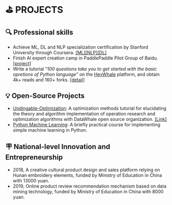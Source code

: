 # ⛳ PROJECTS
## 🔍 Professional skills

- Achieve ML, DL and NLP specialization certification by Stanford University through Coursera. [\[ML\]](https://drive.google.com/file/d/11amJQ3JZwOfhYDBt8SSSfCrf1m-3K62v/view?usp=sharing)[\[NLP\]](https://drive.google.com/file/d/1d_ZpemgDMzlwMPcmGmWNleaXxQERYbgH/view?usp=sharing)[\[DL\]](https://drive.google.com/file/d/1-U1mLgVB6vnZH_RHPZ6P6mq4R7hgNFrL/view?usp=sharing)
- Finish AI expert creation camp in PaddlePaddle Pilot Group of Baidu. [\[project\]](https://aistudio.baidu.com/aistudio/projectdetail/3488745)
- Write a tutorial “*100 questions take you to get started with the basic* *opretions* *of Python language”* on the [HeyWhale](https://www.heywhale.com/home) platform, and obtain 4k+ reads and 160+ forks. [[detail]](https://www.heywhale.com/mw/project/621c9e28e3d3a00017a4cc5a)

## 💡 Open-Source Projects
- [Undingable-Optimization](https://github.com/datawhalechina/undingable-optimization): A optimization methods tutorial for elucidating the theory and algorithm implementation of operation research and optimization algorithms with DataWhale open source organization. [\[Link\]](http://www.yangsuoly.com/datawhale-operational-research/#/)
- [Python Machine Learning](https://www.heywhale.com/home/activity/detail/6188defe7b6f7d001813a3e9/content/4): A briefly practical course for implementing simple machine learning in Python.

## 🪧 National-level Innovation and Entrepreneurship
- 2018, A creative cultural product design and sales platform relying on Hunan embroidery elements, funded  by Ministry of Education in China with 13000 yuan.
- 2019, Online product review recommendation mechanism based on data mining technology, funded  by Ministry of Education in China with 8000 yuan.
